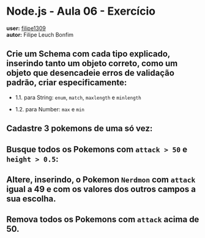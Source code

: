 # Node.js - Aula 06 - Exercício
**user:** [filipe1309](https://github.com/filipe1309)  
**autor:** Filipe Leuch Bonfim


## Crie um Schema com cada tipo explicado, inserindo tanto um objeto correto, como um objeto que desencadeie erros de validação padrão, criar especificamente:

* 1.1. para String: `enum`, `match`, `maxlength` e `minlength`

* 1.2.  para Number: `max` e `min`


## Cadastre 3 pokemons **de uma só vez**:

## Busque **todos** os Pokemons com `attack > 50` e `height > 0.5`:

## Altere, **inserindo**, o Pokemon `Nerdmon` com `attack` igual a 49 e com os valores dos outros campos a sua escolha.

## Remova **todos** os Pokemons com `attack` **acima de 50**.
